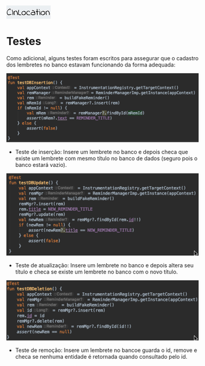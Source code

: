 ![CInLocation](imagens/logo.jpg)
# Testes

Como adicional, alguns testes foram escritos para assegurar que o cadastro dos lembretes no banco estavam funcionando da forma adequada:

![TesteInsert](imagens/teste_insert.png)
- Teste de inserção: Insere um lembrete no banco e depois checa que existe um lembrete com mesmo título no banco de dados (seguro pois o banco estará vazio).

![TesteUpdate](imagens/teste_update.png)
- Teste de atualização: Insere um lembrete no banco e depois altera seu título e checa se existe um lembrete no banco com o novo título.

![TesteDelete](imagens/teste_delete.png)
- Teste de remoção: Insere um lembrete no bancoe guarda o id, remove e checa se nenhuma entidade é retornada quando consultado pelo id.
